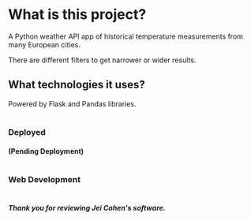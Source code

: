 # What is this project?
A Python weather API app of historical temperature measurements from many European cities.

There are different filters to get narrower or wider results. 

## What technologies it uses?
Powered by Flask and Pandas libraries. 
#

### Deployed
#### (Pending Deployment)
#

### Web Development
#

##### Thank you for reviewing Jei Cohen's software.